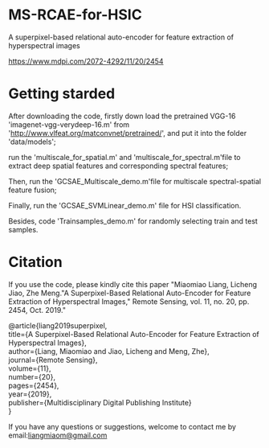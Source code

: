 # MS-RCAE-for-HSIC
A superpixel-based relational auto-encoder for feature extraction of hyperspectral images

https://www.mdpi.com/2072-4292/11/20/2454

# Getting starded

After downloading the code, firstly down load the pretrained VGG-16 'imagenet-vgg-verydeep-16.m' from 'http://www.vlfeat.org/matconvnet/pretrained/', and put it into the folder 'data/models';

run the 'multiscale_for_spatial.m' and 'multiscale_for_spectral.m'file to extract deep spatial features and corresponding spectral features;  

Then, run the 'GCSAE_Multiscale_demo.m'file for multiscale spectral-spatial feature fusion;

Finally, run the 'GCSAE_SVMLinear_demo.m' file for HSI classification.

Besides, code 'Trainsamples_demo.m' for randomly selecting train and test samples.

# Citation

If you use the code, please kindly cite this paper "Miaomiao Liang, Licheng Jiao, Zhe Meng."A Superpixel-Based Relational Auto-Encoder for Feature Extraction of Hyperspectral Images," Remote Sensing, vol. 11, no. 20, pp. 2454, Oct. 2019."

@article{liang2019superpixel,  
  title={A Superpixel-Based Relational Auto-Encoder for Feature Extraction of Hyperspectral Images},  
  author={Liang, Miaomiao and Jiao, Licheng and Meng, Zhe},  
  journal={Remote Sensing},  
  volume={11},  
  number={20},  
  pages={2454},  
  year={2019},  
  publisher={Multidisciplinary Digital Publishing Institute}  
}

If you have any questions or suggestions, welcome to contact me by email:liangmiaom@gmail.com
